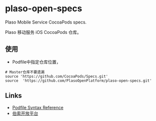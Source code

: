 # plaso-open-specs
Plaso Mobile Service CocoaPods specs.

Plaso 移动服务 iOS CocoaPods 仓库。


## 使用
- Podfile中指定仓库位置，

```
# Master仓库不要遗漏
source 'https://github.com/CocoaPods/Specs.git'
source  'https://github.com/PlasoOpenPlatform/plaso-open-specs.git'

```



## Links
- [Podfile Syntax Reference](https://guides.cocoapods.org/syntax/podfile.html#podfile)
- [伯索开放平台](https://open.plaso.cn/)